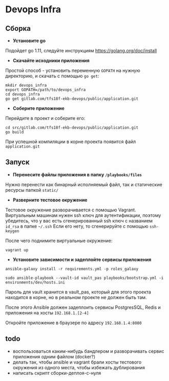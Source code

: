 Devops Infra
============

Cборка
------
- **Установите go**

Подойдет go 1.11, следуйте инструкциям https://golang.org/doc/install
- **Скачайте исходники приложения**

Простой способ - установить переменную `GOPATH` на нужную директорию,  и скачать с помощью `go get`:
 ```
 mkdir devops_infra
 export GOPATH=/path/to/devops_infra
 cd devops_infra
 go get gitlab.com/tfs18f-ekb-devops/public/application.git
 ```
- **Соберите приложение**

 Перейдите в проект и соберите его:
 ```
 cd src/gitlab.com/tfs18f-ekb-devops/public/application.git
 go build
 ```

 При успешной компиляции в корне проекта появится файл `application.git`

Запуск
------
- **Перенесите файлы приложения в папку `/playbooks/files`**

Нужно перенести как бинарный исполняемый файл, так и статические ресурсы папкой `static/`

- **Разверните тестовое окружение**

Тестовое окружение разворачивается с помощью Vagrant.
Виртуальным машинам нужен ssh ключ для аутентификации, поэтому убедитесь,
что у вас есть сгенерированный ssh ключ с названием `id_rsa` в папке `~/.ssh`
Если его нету, то сгенерируйте с помощью `ssh-keygen`

После чего поднимите виртуальные окружение:
```
vagrant up
```

- **Установите зависимости и задеплойте сервисы приложения**

```
ansible-galaxy install -r requirements.yml -p roles_galaxy

sudo ansible-playbook --vault-id vault_pas playbooks/bootstrap.yml -i environments/dev/hosts.ini
```
Пароль для vault хранится в vault_pas, который для этого проекта находится в корне, но в реальном проекте не должен быть там.  

После этого Ansible должен задеплоить сервисы PostgresSQL, Redis и приложения на хосты `192.168.1.[2-4]`

Откройте приложение в браузере по адресу `192.168.1.4:8080`


todo
------
- воспользоваться каким-нибудь бандлером и разворачивать сервис приложения одним файлом (docker?)
- делать так, чтобы ansible и vagrant брали хосты тестового окружения из одного места, чтобы избежать дублирования
- написать скрипт сборки-деплоя-с-нуля